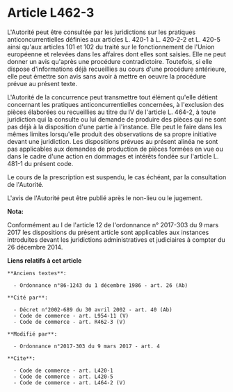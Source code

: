 # Article L462-3

L'Autorité peut être consultée par les juridictions sur les pratiques anticoncurrentielles définies aux articles L. 420-1 à
L. 420-2-2 et L. 420-5 ainsi qu'aux articles 101 et 102 du traité sur le fonctionnement de l'Union européenne et relevées
dans les affaires dont elles sont saisies. Elle ne peut donner un avis qu'après une procédure contradictoire. Toutefois, si
elle dispose d'informations déjà recueillies au cours d'une procédure antérieure, elle peut émettre son avis sans avoir à
mettre en oeuvre la procédure prévue au présent texte. 

L'Autorité de la concurrence peut transmettre tout élément qu'elle détient concernant les pratiques anticoncurrentielles
concernées, à l'exclusion des pièces élaborées ou recueillies au titre du IV de l'article L. 464-2, à toute juridiction qui
la consulte ou lui demande de produire des pièces qui ne sont pas déjà à la disposition d'une partie à l'instance. Elle peut
le faire dans les mêmes limites lorsqu'elle produit des observations de sa propre initiative devant une juridiction. Les
dispositions prévues au présent alinéa ne sont pas applicables aux  demandes de production de pièces formées en vue ou dans
le cadre d'une  action en dommages et intérêts fondée sur l'article L. 481-1 du présent  code. 

Le cours de la prescription est suspendu, le cas échéant, par la consultation de l'Autorité. 

L'avis de l'Autorité peut être publié après le non-lieu ou le jugement.

**Nota:**

Conformément au I de l'article 12 de l'ordonnance n° 2017-303 du 9 mars 2017 les dispositions du présent article sont
applicables aux instances introduites devant les juridictions administratives et judiciaires à compter du 26 décembre 2014.

**Liens relatifs à cet article**

	**Anciens textes**:

	  - Ordonnance n°86-1243 du 1 décembre 1986 - art. 26 (Ab)

	**Cité par**:

	  - Décret n°2002-689 du 30 avril 2002 - art. 40 (Ab)
	  - Code de commerce - art. L954-11 (V)
	  - Code de commerce - art. R462-3 (V)

	**Modifié par**:

	  - Ordonnance n°2017-303 du 9 mars 2017 - art. 4

	**Cite**:

	  - Code de commerce - art. L420-1
	  - Code de commerce - art. L420-5
	  - Code de commerce - art. L464-2 (V)
